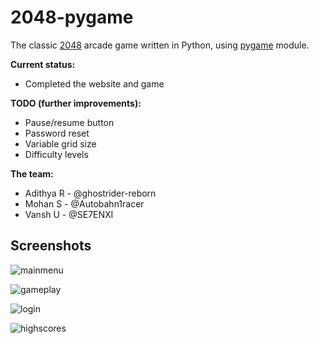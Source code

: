 # 2048-pygame

The classic [2048](https://en.wikipedia.org/wiki/2048_(video_game)) arcade game written in Python, using [pygame](https://www.pygame.org/) module.

**Current status:**
* Completed the website and game

**TODO (further improvements):**
* Pause/resume button
* Password reset
* Variable grid size
* Difficulty levels

**The team:**
* Adithya R - @ghostrider-reborn
* Mohan S - @Autobahn1racer
* Vansh U - @SE7ENXI

Screenshots
-----------

![mainmenu](https://i.imgur.com/JKOVVin.png)

![gameplay](https://i.imgur.com/78SOJBU.png)

![login](https://i.imgur.com/e8GIFsk.png)

![highscores](https://i.imgur.com/N3EBINY.png)
